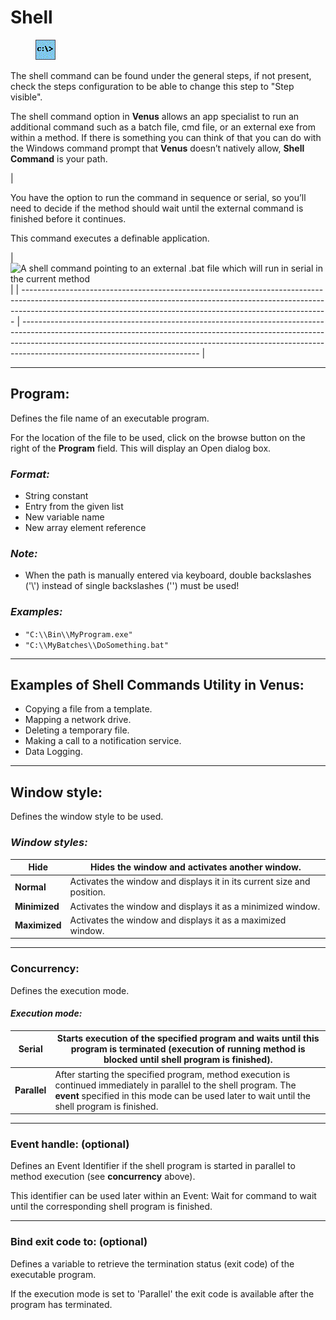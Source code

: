 # Shell

<figure><img src="../../.gitbook/assets/image (3) (1) (1) (1) (1) (1) (1) (1) (1) (1).png" alt=""><figcaption></figcaption></figure>

The shell command can be found under the general steps, if not present, check the steps configuration to be able to change this step to "Step visible".

The shell command option in **Venus** allows an app specialist to run an additional command such as a batch file, cmd file, or an external exe from within a method. If there is something you can think of that you can do with the Windows command prompt that **Venus** doesn’t natively allow, **Shell Command** is your path.

| <p>You have the option to run the command in sequence or serial, so you’ll need to decide if the method should wait until the external command is finished before it continues.</p><p>This command executes a definable application.</p> | <img src="https://sp-ao.shortpixel.ai/client/to_auto,q_lossless,ret_img,w_278,h_255/https://raverobot.com/wp-content/uploads/2018/11/ShellCommand-1.jpg" alt="A shell command pointing to an external .bat file which 
will run in serial in the current method" data-size="original"> |
| ---------------------------------------------------------------------------------------------------------------------------------------------------------------------------------------------------------------------------------------- | -------------------------------------------------------------------------------------------------------------------------------------------------------------------------------------------------------------------------------------------------------------------------------------- |





***

## **Program:**

Defines the file name of an executable program.

For the location of the file to be used, click on the browse button on the right of the **Program** field. This will display an Open dialog box.

### _**Format:**_

* String constant
* Entry from the given list
* New variable name
* New array element reference

### _**Note:**_

* When the path is manually entered via keyboard, double backslashes ('\\') instead of single backslashes ('') must be used!

### _**Examples:**_

* `"C:\\Bin\\MyProgram.exe"`
* `"C:\\MyBatches\\DoSomething.bat"`

***

## **Examples of Shell Commands Utility in Venus:**

* Copying a file from a template.
* Mapping a network drive.
* Deleting a temporary file.
* Making a call to a notification service.
* Data Logging.

***

## **Window style:**

Defines the window style to be used.

### _**Window styles:**_

| **Hide**      | Hides the window and activates another window.                         |
| ------------- | ---------------------------------------------------------------------- |
| **Normal**    | Activates the window and displays it in its current size and position. |
| **Minimized** | Activates the window and displays it as a minimized window.            |
| **Maximized** | Activates the window and displays it as a maximized window.            |

***

### **Concurrency:**

Defines the execution mode.

#### _**Execution mode:**_

| **Serial**   | Starts execution of the specified program and waits until this program is terminated (execution of running method is blocked until shell program is finished).                                                        |
| ------------ | --------------------------------------------------------------------------------------------------------------------------------------------------------------------------------------------------------------------- |
| **Parallel** | After starting the specified program, method execution is continued immediately in parallel to the shell program. The **event** specified in this mode can be used later to wait until the shell program is finished. |

***

### **Event handle:** (optional)

Defines an Event Identifier if the shell program is started in parallel to method execution (see **concurrency** above).

This identifier can be used later within an Event: Wait for command to wait until the corresponding shell program is finished.

***

### **Bind exit code to:** (optional)

Defines a variable to retrieve the termination status (exit code) of the executable program.

If the execution mode is set to 'Parallel' the exit code is available after the program has terminated.
